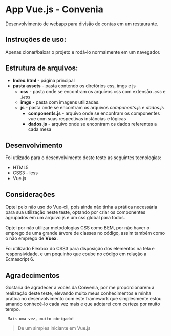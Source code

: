 # App Vue.js - Convenia
Desenvolvimento de webapp para divisão de contas em um restaurante.

## Instruções de uso:
Apenas clonar/baixar o projeto e rodá-lo normalmente em um navegador.

## Estrutura de arquivos:
- **Index.html** - página principal
- **pasta assets** - pasta contendo os diretórios css, imgs e js
  - **css** - pasta onde se encontram os arquivos css com extensão *.css* e *.less*
  - **imgs** - pasta com imagens utilizadas.
  - **js** - pasta onde se encontram os arquivos *components.js* e *dados.js*
    - **components.js** - arquivo onde se encontram os componentes vue com suas respectivas instâncias e lógicas
    - **dados.js** - arquivo onde se encontram os dados referentes a cada mesa 
  
## Desenvolvimento
Foi utlizado para o desenvolvimento deste teste as seguintes tecnologias:
- HTML5
- CSS3 - less
- Vue.js

## Considerações
Optei pelo não uso do Vue-cli, pois ainda não tinha a prática necessária para sua utilização neste teste, optando por criar os componentes agrupados em um arquivo js e um css global para todos.  

Optei por não utilizar metodologias CSS como BEM, por não haver o emprego de uma grande árvore de classes no código, assim também como o não emprego de **Vuex**.

Foi utilizado Flexbox do CSS3 para disposição dos elementos na tela e responsividade, e um poquinho que coube no código em relação a Ecmascript 6.

## Agradecimentos
Gostaria de agradecer a vocês da Convenia, por me proporcionarem a realização deste teste, elevando muito meus conhecimentos e minha prática no desenvolvimento com este framework que simplesmente estou amando conhecê-lo cada vez mais e que adotarei com certeza por muito tempo.

     Mais uma vez, muito obrigado!
     
 > De um simples iniciante em Vue.js
